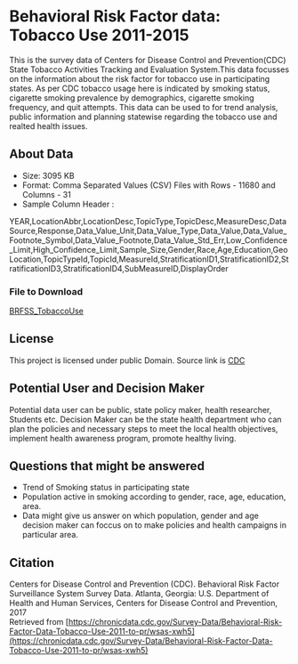 # Behavioral Risk Factor data: Tobacco Use 2011-2015

This is the survey data of Centers for Disease Control and Prevention(CDC) State Tobacco Activities Tracking and Evaluation System.This data focusses on the information about
the risk factor for tobacco use in participating states. As per CDC tobacco usage here is indicated by smoking status, cigarette smoking prevalence by demographics, cigarette smoking frequency, and quit attempts. 
This data can be used to for trend analysis, public information and planning statewise regarding the tobacco use and realted health issues.

## About Data

* Size: 3095 KB
* Format: Comma Separated Values (CSV) Files with Rows - 11680 and Columns - 31
* Sample Column Header :
	
YEAR,LocationAbbr,LocationDesc,TopicType,TopicDesc,MeasureDesc,DataSource,Response,Data_Value_Unit,Data_Value_Type,Data_Value,Data_Value_Footnote_Symbol,Data_Value_Footnote,Data_Value_Std_Err,Low_Confidence_Limit,High_Confidence_Limit,Sample_Size,Gender,Race,Age,Education,GeoLocation,TopicTypeId,TopicId,MeasureId,StratificationID1,StratificationID2,StratificationID3,StratificationID4,SubMeasureID,DisplayOrder
	

### File to Download
[BRFSS_TobaccoUse](Behavioral_Risk_Factor_Data__Tobacco_Use__2011_to_present_.csv)

## License

This project is licensed under public Domain. Source link is [CDC](http://www.cdc.gov/brfss/)


## Potential User and Decision Maker

Potential data user can be public, state policy maker, health researcher, Students etc.  Decision Maker can be the state health department who can plan the policies and necessary steps to meet the local health objectives, implement health awareness program, promote healthy living.

## Questions that might be answered

* Trend of Smoking status in participating state
* Population active in smoking according to gender, race, age, education, area.
* Data might give us answer on which population, gender and age decision maker can foccus on to make policies and health campaigns in particular area.

## Citation

Centers for Disease Control and Prevention (CDC). Behavioral Risk Factor Surveillance System Survey Data. Atlanta, Georgia: U.S. Department of Health and Human Services, Centers for Disease Control and Prevention, 2017  
Retrieved from [https://chronicdata.cdc.gov/Survey-Data/Behavioral-Risk-Factor-Data-Tobacco-Use-2011-to-pr/wsas-xwh5](https://chronicdata.cdc.gov/Survey-Data/Behavioral-Risk-Factor-Data-Tobacco-Use-2011-to-pr/wsas-xwh5)